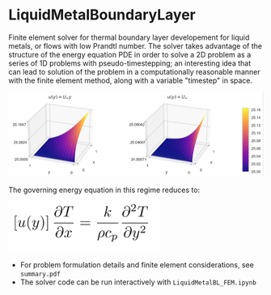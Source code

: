 # LiquidMetalBoundaryLayer

Finite element solver for thermal boundary layer developement for liquid metals, or flows with low
Prandtl number. The solver takes advantage of the structure of the energy equation PDE in order to
solve a 2D problem as a series of 1D problems with pseudo-timestepping; an interesting idea that can
lead to solution of the problem in a computationally reasonable manner with the finite element
method, along with a variable "timestep" in space.

![BL Logo](https://github.com/CorbinFoucart/LiquidMetalBoundaryLayer/raw/master/img/BL_image.png)

The governing energy equation in this regime reduces to:
<img src="https://github.com/CorbinFoucart/LiquidMetalBoundaryLayer/raw/master/img/eq.png" width="300">

- For problem formulation details and finite element considerations, see `summary.pdf`
- The solver code can be run interactively with `LiquidMetalBL_FEM.ipynb`
